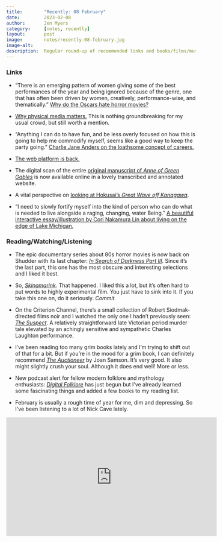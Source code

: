```yaml
---
title:        "Recently: 08 February"
date:         2023-02-08
author:       Jen Myers
category:     [notes, recently]
layout:       post
image:        notes/recently-08-february.jpg
image-alt:
description:  Regular round-up of recommended links and books/films/music
---
```


### Links

- “There is an emerging pattern of women giving some of the best performances of the year and being ignored because of the genre, one that has often been driven by women, creatively, performance-wise, and thematically.” [Why do the Oscars hate horror movies?](https://www.avclub.com/why-do-the-oscars-hate-horror-movies-1850001085)

- [Why physical media matters.](https://www.avclub.com/why-physical-media-matters-streaming-era-1850080850) This is nothing groundbreaking for my usual crowd, but still worth a mention.

- “Anything I can do to have fun, and be less overly focused on how this is going to help me commodify myself, seems like a good way to keep the party going.” [Charlie Jane Anders on the loathsome concept of careers.](https://buttondown.email/charliejane/archive/i-still-loathe-the-concept-of-careers/)

- [The web platform is back.](https://scribe.rip/the-web-platform-is-back-fa5752fabdfc)

- The digital scan of the entire [original manuscript of _Anne of Green Gables_](https://annemanuscript.ca/) is now available online in a lovely transcribed and annotated website.

- A vital perspective on [looking at Hokusai’s _Great Wave off Kanagawa_](https://diamantia-kai-skouria.blogspot.com/2011/03/looking-at-hokusai-picture.html).

- “I need to slowly fortify myself into the kind of person who can do what is needed to live alongside a raging, changing, water Being.” [A beautiful interactive essay/illustration by Cori Nakamura Lin about living on the edge of Lake Michigan.](https://interactive.wbez.org/ice-watching/)

### Reading/Watching/Listening

- The epic documentary series about 80s horror movies is now back on Shudder with its last chapter: [_In Search of Darkness Part III_](https://letterboxd.com/film/in-search-of-darkness-part-iii/). Since it’s the last part, this one has the most obscure and interesting selections and I liked it best.

- So, [_Skinamarink_](https://letterboxd.com/film/skinamarink/). That happened. I liked this a lot, but it’s often hard to put words to highly experimental film. You just have to sink into it. If you take this one on, do it seriously. _Commit._

- On the Criterion Channel, there’s a small collection of Robert Siodmak-directed films noir and I watched the only one I hadn’t previously seen: [_The Suspect_](https://letterboxd.com/film/the-suspect/). A relatively straightforward late Victorian period murder tale elevated by an achingly sensitive and sympathetic Charles Laughton performance.

- I’ve been reading too many grim books lately and I’m trying to shift out of that for a bit. But if you’re in the mood for a grim book, I can definitely recommend [_The Auctioneer_](https://app.thestorygraph.com/books/244454f8-819d-448b-a4d7-2e04ac33892d) by Joan Samson. It’s very good. It also might slightly crush your soul. Although it does end well! More or less.

- New podcast alert for fellow modern folklore and mythology enthusiasts: [_Digital Folklore_](https://digitalfolklore.fm/) has just begun but I’ve already learned some fascinating things and added a few books to my reading list.

- February is usually a rough time of year for me, dim and depressing. So I've been listening to a lot of Nick Cave lately.

<div class="youtube-video-container">
  <iframe width="560" height="315" src="https://www.youtube.com/embed/cfKYImFP_Pw" title="YouTube video player" frameborder="0" allow="accelerometer; autoplay; clipboard-write; encrypted-media; gyroscope; picture-in-picture; web-share" allowfullscreen></iframe>
</div>
